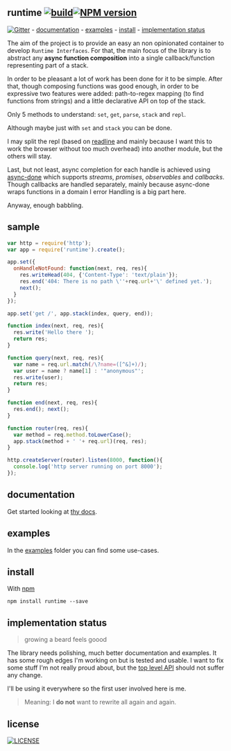 ## runtime [![build][badge-build]][x-travis][![NPM version][badge-version]][x-npm]

[![Gitter](https://badges.gitter.im/Join%20Chat.svg)](https://gitter.im/stringparser/runtime?utm_source=badge&utm_medium=badge&utm_campaign=pr-badge) -
[documentation](./docs) -
[examples](#examples) -
[install](#install) -
[implementation status](#implementation-status)

The aim of the project is to provide an easy an non opinionated container to develop `Runtime Interfaces`. For that, the main focus of the library is to abstract any **async function composition** into a single callback/function representing part of a stack.

In order to be pleasant a lot of work has been done for it to be simple. After that, though composing functions was good enough, in order to be expressive two features were added: path-to-regex mapping (to find functions from strings) and a little declarative API on top of the stack.

Only 5 methods to understand:
 `set`, `get`, `parse`, `stack` and `repl`.

Although maybe just with `set` and `stack` you can be done.

I may split the repl (based on [readline](http://nodejs.org/readline.html) and mainly because I want this to work the browser without too much overhead) into another module, but the others will stay.

Last, but not least, async completion for each handle is achieved using [async-done](http://github.com/phated/async-done) which supports _streams_, _promises_, _observables_ and _callbacks_. Though callbacks are handled separately, mainly because async-done wraps functions in a domain I error Handling is a big part here.

Anyway, enough babbling.

## sample

```js
var http = require('http');
var app = require('runtime').create();

app.set({
  onHandleNotFound: function(next, req, res){
    res.writeHead(404, {'Content-Type': 'text/plain'});
    res.end('404: There is no path \''+req.url+'\' defined yet.');
    next();
  }
});

app.set('get /', app.stack(index, query, end));

function index(next, req, res){
  res.write('Hello there ');
  return res;
}

function query(next, req, res){
  var name = req.url.match(/\?name=([^&]+)/);
  var user = name ? name[1] : '"anonymous"';
  res.write(user);
  return res;
}

function end(next, req, res){
  res.end(); next();
}

function router(req, res){
  var method = req.method.toLowerCase();
  app.stack(method + ' '+ req.url)(req, res);
}

http.createServer(router).listen(8000, function(){
  console.log('http server running on port 8000');
});
```

## documentation

Get started looking at [thy docs](./docs).

## examples

In the [examples](./examples) folder you can find some use-cases.

## install

With [npm][x-npm]

    npm install runtime --save

## implementation status
> growing a beard feels goood

The library needs polishing, much better documentation and examples. It has some rough edges I'm working on but is tested and usable. I want to fix some stuff I'm not really proud about, but the [top level API](./docs/api/runtime.md) should not suffer any change.

I'll be using it everywhere so the first user involved here is me.

> Meaning: I **do not** want to rewrite all again and again.

## license
[<img alt="LICENSE" src="http://img.shields.io/npm/l/gulp-runtime.svg?style=flat-square"/>](http://opensource.org/licenses/MIT)

[x-npm]: https://npmjs.org/package/runtime
[x-travis]: https://travis-ci.org/stringparser/runtime/builds
[badge-build]: http://img.shields.io/travis/stringparser/runtime/master.svg?style=flat-square
[badge-version]: http://img.shields.io/npm/v/runtime.svg?style=flat-square
